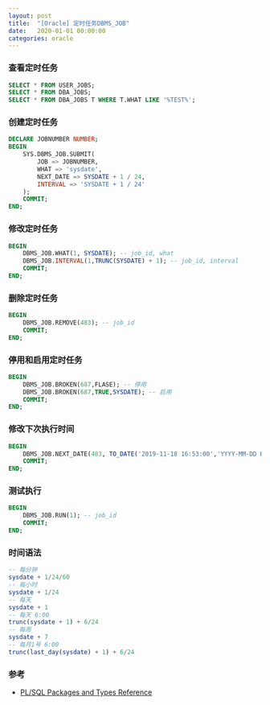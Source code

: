 ```yaml
---
layout: post
title:  "[Oracle] 定时任务DBMS_JOB"
date:   2020-01-01 00:00:00
categories: oracle
---
```


### 查看定时任务
```sql
SELECT * FROM USER_JOBS;
SELECT * FROM DBA_JOBS;
SELECT * FROM DBA_JOBS T WHERE T.WHAT LIKE '%TEST%';
```

### 创建定时任务
```sql
DECLARE JOBNUMBER NUMBER;
BEGIN
    SYS.DBMS_JOB.SUBMIT(
        JOB => JOBNUMBER,
        WHAT => 'sysdate',
        NEXT_DATE => SYSDATE + 1 / 24,
        INTERVAL => 'SYSDATE + 1 / 24'
    );
    COMMIT;
END;
```

### 修改定时任务
```sql
BEGIN
    DBMS_JOB.WHAT(1, SYSDATE); -- job_id, what
    DBMS_JOB.INTERVAL(1,TRUNC(SYSDATE) + 1); -- job_id, interval
    COMMIT;
END;
```

### 删除定时任务
```sql
BEGIN
    DBMS_JOB.REMOVE(483); -- job_id
    COMMIT;
END;
```

### 停用和启用定时任务
```sql
BEGIN
    DBMS_JOB.BROKEN(687,FLASE); -- 停用
    DBMS_JOB.BROKEN(687,TRUE,SYSDATE); -- 启用
    COMMIT;
END;
```

### 修改下次执行时间
```sql
BEGIN
    DBMS_JOB.NEXT_DATE(483, TO_DATE('2019-11-18 16:53:00','YYYY-MM-DD HH24:MI:SS')); -- job_id, next_date
    COMMIT;
END;
```

### 测试执行
```sql
BEGIN
    DBMS_JOB.RUN(1); -- job_id
    COMMIT;
END;
```

### 时间语法
```sql
-- 每分钟
sysdate + 1/24/60
-- 每小时
sysdate + 1/24
-- 每天
sysdate + 1
-- 每天 6:00
trunc(sysdate + 1) + 6/24
-- 每周
sysdate + 7
-- 每月1号 6:00
trunc(last_day(sysdate) + 1) + 6/24
```

### 参考
+ [PL/SQL Packages and Types Reference](https://docs.oracle.com/en/database/oracle/oracle-database/19/arpls/DBMS_JOB.html)